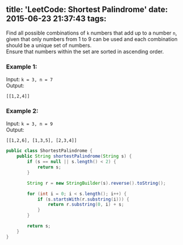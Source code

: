 title: 'LeetCode: Shortest Palindrome'
date: 2015-06-23 21:37:43
tags:
---
Find all possible combinations of `k` numbers that add up to a number `n`, given that only numbers from 1 to 9 can be used and each combination should be a unique set of numbers.   
Ensure that numbers within the set are sorted in ascending order.


### Example 1:
Input: `k = 3, n = 7`    
Output:   
```
[[1,2,4]]
```

### Example 2:
Input: `k = 3, n = 9`   
Output:   
```
[[1,2,6], [1,3,5], [2,3,4]]
```

```java
public class ShortestPalindrome {
    public String shortestPalindrome(String s) {
        if (s == null || s.length() < 2) {
            return s;
        }

        String r = new StringBuilder(s).reverse().toString();

        for (int i = 0; i < s.length(); i++) {
            if (s.startsWith(r.substring(i))) {
                return r.substring(0, i) + s;
            }
        }

        return s;
    }
}
```